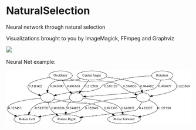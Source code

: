 # NaturalSelection
Neural network through natural selection

Visualizations brought to you by ImageMagick, FFmpeg and Graphviz

![](Example.gif)

Neural Net example:

![](NeuralNet.png)